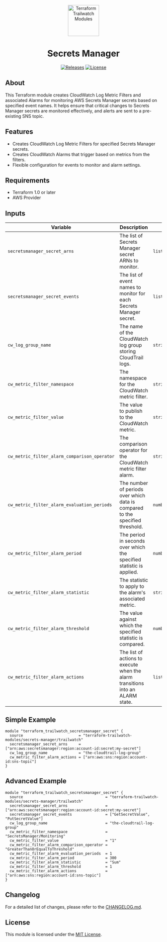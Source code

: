 <p align="center">
  <a href="https://github.com/terraform-trailwatch-modules" title="Terraform Trailwatch Modules"><img src="https://raw.githubusercontent.com/terraform-trailwatch-modules/art/refs/heads/main/logo.jpg" height="100" alt="Terraform Trailwatch Modules"></a>
</p>

<h1 align="center">Secrets Manager</h1>

<p align="center">
  <a href="https://github.com/terraform-trailwatch-modules/terraform-trailwatch-secrets-manager/releases" title="Releases"><img src="https://img.shields.io/badge/Release-1.0.1-1d1d1d?style=for-the-badge" alt="Releases"></a>
  <a href="https://github.com/terraform-trailwatch-modules/terraform-trailwatch-secrets-manager/blob/main/LICENSE" title="License"><img src="https://img.shields.io/badge/License-MIT-1d1d1d?style=for-the-badge" alt="License"></a>
</p>

## About
This Terraform module creates CloudWatch Log Metric Filters and associated Alarms for monitoring AWS Secrets Manager secrets based on specified event names. It helps ensure that critical changes to Secrets Manager secrets are monitored effectively, and alerts are sent to a pre-existing SNS topic.

## Features
- Creates CloudWatch Log Metric Filters for specified Secrets Manager secrets.
- Creates CloudWatch Alarms that trigger based on metrics from the filters.
- Flexible configuration for events to monitor and alarm settings.

## Requirements
- Terraform 1.0 or later
- AWS Provider

## Inputs
| Variable                                      | Description                                                                                          | Type          | Default                                                   |
|-----------------------------------------------|------------------------------------------------------------------------------------------------------|---------------|-----------------------------------------------------------|
| `secretsmanager_secret_arns`                  | The list of Secrets Manager secret ARNs to monitor.                                                  | `list(string)` | n/a                                                       |
| `secretsmanager_secret_events`                | The list of event names to monitor for each Secrets Manager secret.                                  | `list(string)` | `["GetSecretValue", "PutSecretValue", "UpdateSecret", "DeleteSecret"]` |
| `cw_log_group_name`                           | The name of the CloudWatch log group storing CloudTrail logs.                                        | `string`      | n/a                                                       |
| `cw_metric_filter_namespace`                  | The namespace for the CloudWatch metric filter.                                                      | `string`      | `SecretsManager/Monitoring`                               |
| `cw_metric_filter_value`                      | The value to publish to the CloudWatch metric.                                                       | `string`      | `1`                                                       |
| `cw_metric_filter_alarm_comparison_operator`  | The comparison operator for the CloudWatch metric filter alarm.                                      | `string`      | `GreaterThanOrEqualToThreshold`                          |
| `cw_metric_filter_alarm_evaluation_periods`   | The number of periods over which data is compared to the specified threshold.                        | `number`      | `1`                                                       |
| `cw_metric_filter_alarm_period`               | The period in seconds over which the specified statistic is applied.                                 | `number`      | `300`                                                     |
| `cw_metric_filter_alarm_statistic`            | The statistic to apply to the alarm's associated metric.                                             | `string`      | `Sum`                                                    |
| `cw_metric_filter_alarm_threshold`            | The value against which the specified statistic is compared.                                         | `number`      | `1`                                                       |
| `cw_metric_filter_alarm_actions`              | The list of actions to execute when the alarm transitions into an ALARM state.                       | `list(string)` | `[]`                                                      |

## Simple Example
```hcl
module "terraform_trailwatch_secretsmanager_secret" {
  source                         = "terraform-trailwatch-modules/secrets-manager/trailwatch"
  secretsmanager_secret_arns     = ["arn:aws:secretsmanager:region:account-id:secret:my-secret"]
  cw_log_group_name              = "the-cloudtrail-log-group"
  cw_metric_filter_alarm_actions = ["arn:aws:sns:region:account-id:sns-topic"]
}
```

## Advanced Example
```hcl
module "terraform_trailwatch_secretsmanager_secret" {
  source                                     = "terraform-trailwatch-modules/secrets-manager/trailwatch"
  secretsmanager_secret_arns                 = ["arn:aws:secretsmanager:region:account-id:secret:my-secret"]
  secretsmanager_secret_events               = ["GetSecretValue", "PutSecretValue"]
  cw_log_group_name                          = "the-cloudtrail-log-group"
  cw_metric_filter_namespace                 = "SecretsManager/Monitoring"
  cw_metric_filter_value                     = "1"
  cw_metric_filter_alarm_comparison_operator = "GreaterThanOrEqualToThreshold"
  cw_metric_filter_alarm_evaluation_periods  = 1
  cw_metric_filter_alarm_period              = 300
  cw_metric_filter_alarm_statistic           = "Sum"
  cw_metric_filter_alarm_threshold           = 1
  cw_metric_filter_alarm_actions             = ["arn:aws:sns:region:account-id:sns-topic"]
}
```

## Changelog
For a detailed list of changes, please refer to the [CHANGELOG.md](CHANGELOG.md).

## License
This module is licensed under the [MIT License](LICENSE).
